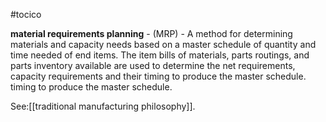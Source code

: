 #tocico

<b>material requirements planning</b> -  (MRP) - A method for determining materials and capacity needs based on a master schedule of quantity and time needed of end items.  The item bills of materials, parts routings, and parts inventory available are used to determine the net requirements, capacity requirements and their timing to produce the master schedule.
  timing to produce the master schedule.
  



See:[[traditional manufacturing philosophy]].
